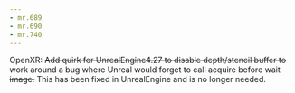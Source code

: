 ```yaml
---
- mr.689
- mr.690
- mr.740
---
```


OpenXR: ~~Add quirk for UnrealEngine4.27 to disable depth/stencil buffer to work
around a bug where Unreal would forget to call acquire before wait image.~~
This has been fixed in UnrealEngine and is no longer needed.
